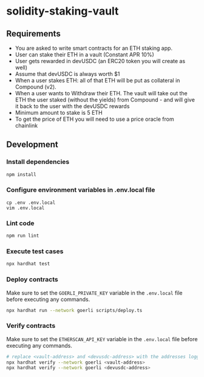 # solidity-staking-vault

## Requirements

-   You are asked to write smart contracts for an ETH staking app.
-   User can stake their ETH in a vault (Constant APR 10%)
-   User gets rewarded in devUSDC (an ERC20 token you will create as well)
-   Assume that devUSDC is always worth $1
-   When a user stakes ETH: all of that ETH will be put as collateral in Compound (v2).
-   When a user wants to Withdraw their ETH. The vault will take out the ETH the user staked (without the yields) from Compound - and will give it back to the user with the devUSDC rewards
-   Minimum amount to stake is 5 ETH
-   To get the price of ETH you will need to use a price oracle from chainlink

## Development

### Install dependencies

```bash
npm install
```

### Configure environment variables in .env.local file

```
cp .env .env.local
vim .env.local
```

### Lint code

```bash
npm run lint
```

### Execute test cases

```bash
npx hardhat test
```

### Deploy contracts

Make sure to set the `GOERLI_PRIVATE_KEY` variable in the `.env.local` file before executing any commands.

```bash
npx hardhat run --network goerli scripts/deploy.ts
```

### Verify contracts

Make sure to set the `ETHERSCAN_API_KEY` variable in the `.env.local` file before executing any commands.

```bash
# replace <vault-address> and <devusdc-address> with the addresses logged by deploy script
npx hardhat verify --network goerli <vault-address>
npx hardhat verify --network goerli <devusdc-address>
```
